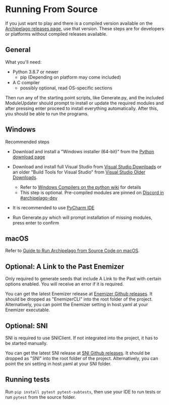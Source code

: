 # Running From Source

If you just want to play and there is a compiled version available on the
[Archipelago releases page](https://github.com/ArchipelagoMW/Archipelago/releases),
use that version. These steps are for developers or platforms without compiled releases available.

## General

What you'll need:
 * Python 3.8.7 or newer
   * pip (Depending on platform may come included)
 * A C compiler
   * possibly optional, read OS-specific sections

Then run any of the starting point scripts, like Generate.py, and the included ModuleUpdater should prompt to install or update the
required modules and after pressing enter proceed to install everything automatically.
After this, you should be able to run the programs.


## Windows

Recommended steps
 * Download and install a "Windows installer (64-bit)" from the [Python download page](https://www.python.org/downloads)
 * Download and install full Visual Studio from
   [Visual Studio Downloads](https://visualstudio.microsoft.com/downloads/)
   or an older "Build Tools for Visual Studio" from
   [Visual Studio Older Downloads](https://visualstudio.microsoft.com/vs/older-downloads/).

   * Refer to [Windows Compilers on the python wiki](https://wiki.python.org/moin/WindowsCompilers) for details
   * This step is optional. Pre-compiled modules are pinned on
     [Discord in #archipelago-dev](https://discord.com/channels/731205301247803413/731214280439103580/905154456377757808)

 * It is recommended to use [PyCharm IDE](https://www.jetbrains.com/pycharm/)
 * Run Generate.py which will prompt installation of missing modules, press enter to confirm


## macOS

Refer to [Guide to Run Archipelago from Source Code on macOS](../worlds/generic/docs/mac_en.md).


## Optional: A Link to the Past Enemizer

Only required to generate seeds that include A Link to the Past with certain options enabled. You will receive an
error if it is required.

You can get the latest Enemizer release at [Enemizer Github releases](https://github.com/Ijwu/Enemizer/releases).
It should be dropped as "EnemizerCLI" into the root folder of the project. Alternatively, you can point the Enemizer
setting in host.yaml at your Enemizer executable.


## Optional: SNI

SNI is required to use SNIClient. If not integrated into the project, it has to be started manually.

You can get the latest SNI release at [SNI Github releases](https://github.com/alttpo/sni/releases).
It should be dropped as "SNI" into the root folder of the project. Alternatively, you can point the sni setting in
host.yaml at your SNI folder.


## Running tests

Run `pip install pytest pytest-subtests`, then use your IDE to run tests or run `pytest` from the source folder.
